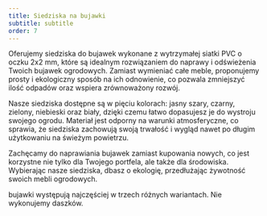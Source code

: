 ```yaml
---
title: Siedziska na bujawki
subtitle: subtitle
order: 7
---
```


Oferujemy siedziska do bujawek wykonane z wytrzymałej siatki PVC o oczku 2x2 mm,
które są idealnym rozwiązaniem do naprawy i odświeżenia Twoich bujawek
ogrodowych. Zamiast wymieniać całe meble, proponujemy prosty i ekologiczny
sposób na ich odnowienie, co pozwala zmniejszyć ilość odpadów oraz wspiera
zrównoważony rozwój.

Nasze siedziska dostępne są w pięciu kolorach: jasny szary, czarny, zielony,
niebieski oraz biały, dzięki czemu łatwo dopasujesz je do wystroju swojego
ogrodu. Materiał jest odporny na warunki atmosferyczne, co sprawia, że siedziska
zachowują swoją trwałość i wygląd nawet po długim użytkowaniu na świeżym
powietrzu.

Zachęcamy do naprawiania bujawek zamiast kupowania nowych, co jest korzystne nie
tylko dla Twojego portfela, ale także dla środowiska. Wybierając nasze
siedziska, dbasz o ekologię, przedłużając żywotność swoich mebli ogrodowych.

bujawki występują najczęściej w trzech różnych wariantach. Nie wykonujemy
daszków.
